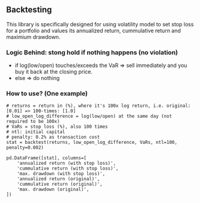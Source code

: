 ## Backtesting
This library is specifically designed for using volatility model to set stop loss for a portfolio and values its annualized return, cummulative return and maximium drawdown.

### Logic Behind: stong hold if nothing happens (no violation)
- if log(low/open) touches/exceeds the VaR => sell immediately and you buy it back at the closing price.
- else => do nothing

### How to use? (One example)
```
# returns = return in (%), where it's 100x log return, i.e. original: [0.01] => 100-times: [1.0]
# low_open_log_difference = log(low/open) at the same day (not required to be 100x)
# VaRs = stop loss (%), also 100 times
# ntl: initial capital
# penalty: 0.2% as transaction cost
stat = backtest(returns, low_open_log_difference, VaRs, ntl=100, penalty=0.002)

pd.DataFrame([stat], columns=[
    'annualized return (with stop loss)',
    'cummulative return (with stop loss)',
    'max. drawdown (with stop loss)',
    'annualized return (original)',
    'cummulative return (original)',
    'max. drawdown (original)',
])
```
